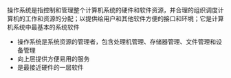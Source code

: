 操作系统是指控制和管理整个计算机系统的硬件和软件资源，并合理的组织调度计算机的工作和资源的分配；以提供给用户和其他软件方便的接口和环境；它是计算机系统中最基本的系统软件

* 操作系统是系统资源的管理者，包含处理机管理、存储器管理、文件管理和设备管理
* 向上层提供方便易用的服务
* 是最接近硬件的一层软件

